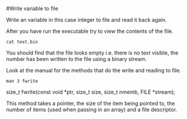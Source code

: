 #Write variable to file

Write an variable in this case integer to file and read it back again.

After you have run the executable try to view the contents of the file.

```
cat text.bin
```

You should find that the file looks empty i.e. there is no text visible, the number has been written to the file using a binary stream.

Look at the manual for the methods that do the write and reading to file.

```
man 3 fwrite
```

size_t fwrite(const void *ptr, size_t size, size_t nmemb, FILE *stream);

This method takes a pointer, the size of the item being pointed to, the number of items (used when passing in an array) and a file descriptor.